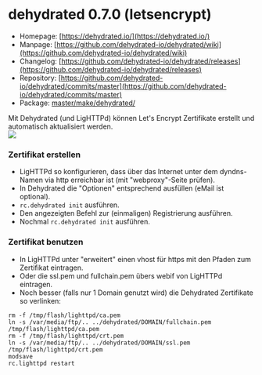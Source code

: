 # dehydrated 0.7.0 (letsencrypt)
 - Homepage: [https://dehydrated.io/](https://dehydrated.io/)
 - Manpage: [https://github.com/dehydrated-io/dehydrated/wiki](https://github.com/dehydrated-io/dehydrated/wiki)
 - Changelog: [https://github.com/dehydrated-io/dehydrated/releases](https://github.com/dehydrated-io/dehydrated/releases)
 - Repository: [https://github.com/dehydrated-io/dehydrated/commits/master](https://github.com/dehydrated-io/dehydrated/commits/master)
 - Package: [master/make/dehydrated/](https://github.com/Freetz-NG/freetz-ng/tree/master/make/dehydrated/)

Mit Dehydrated (und LigHTTPd) können Let's Encrypt Zertifikate erstellt und automatisch aktualisiert werden.
<br>
<a href='../screenshots/000-PKG_letsencrypt.png'><img src='../screenshots/000-PKG_letsencrypt_md.png'></a>
<br>

### Zertifikat erstellen
 * LigHTTPd so konfigurieren, dass über das Internet unter dem dyndns-Namen via http erreichbar ist (mit "webproxy"-Seite prüfen).
 * In Dehydrated die "Optionen" entsprechend ausfüllen (eMail ist optional).
 * ```rc.dehydrated init``` ausführen.
 * Den angezeigten Befehl zur (einmaligen) Registrierung ausführen.
 * Nochmal ```rc.dehydrated init``` ausführen.

### Zertifikat benutzen
 * In LigHTTPd unter "erweitert" einen vhost für https mit den Pfaden zum Zertifikat eintragen.
 * Oder die ssl.pem und fullchain.pem übers webif von LigHTTPd eintragen.
 * Noch besser (falls nur 1 Domain genutzt wird) die Dehydrated Zertifikate so verlinken:
```
rm -f /tmp/flash/lighttpd/ca.pem
ln -s /var/media/ftp/.. ../dehydrated/DOMAIN/fullchain.pem /tmp/flash/lighttpd/ca.pem
rm -f /tmp/flash/lighttpd/crt.pem
ln -s /var/media/ftp/.. ../dehydrated/DOMAIN/ssl.pem  /tmp/flash/lighttpd/crt.pem
modsave
rc.lighttpd restart
```

